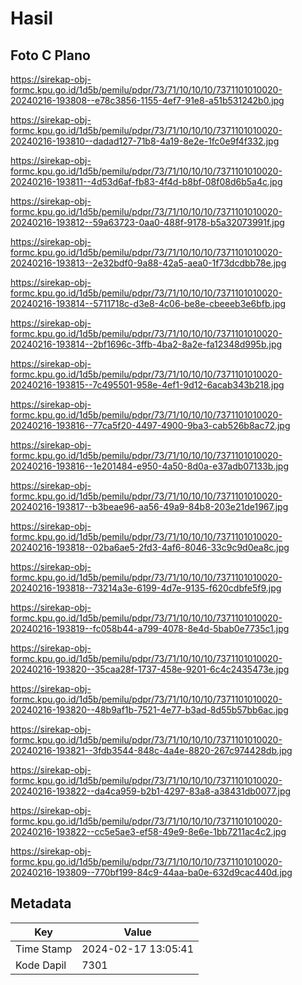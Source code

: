 # Hasil

## Foto C Plano

https://sirekap-obj-formc.kpu.go.id/1d5b/pemilu/pdpr/73/71/10/10/10/7371101010020-20240216-193808--e78c3856-1155-4ef7-91e8-a51b531242b0.jpg

https://sirekap-obj-formc.kpu.go.id/1d5b/pemilu/pdpr/73/71/10/10/10/7371101010020-20240216-193810--dadad127-71b8-4a19-8e2e-1fc0e9f4f332.jpg

https://sirekap-obj-formc.kpu.go.id/1d5b/pemilu/pdpr/73/71/10/10/10/7371101010020-20240216-193811--4d53d6af-fb83-4f4d-b8bf-08f08d6b5a4c.jpg

https://sirekap-obj-formc.kpu.go.id/1d5b/pemilu/pdpr/73/71/10/10/10/7371101010020-20240216-193812--59a63723-0aa0-488f-9178-b5a32073991f.jpg

https://sirekap-obj-formc.kpu.go.id/1d5b/pemilu/pdpr/73/71/10/10/10/7371101010020-20240216-193813--2e32bdf0-9a88-42a5-aea0-1f73dcdbb78e.jpg

https://sirekap-obj-formc.kpu.go.id/1d5b/pemilu/pdpr/73/71/10/10/10/7371101010020-20240216-193814--5711718c-d3e8-4c06-be8e-cbeeeb3e6bfb.jpg

https://sirekap-obj-formc.kpu.go.id/1d5b/pemilu/pdpr/73/71/10/10/10/7371101010020-20240216-193814--2bf1696c-3ffb-4ba2-8a2e-fa12348d995b.jpg

https://sirekap-obj-formc.kpu.go.id/1d5b/pemilu/pdpr/73/71/10/10/10/7371101010020-20240216-193815--7c495501-958e-4ef1-9d12-6acab343b218.jpg

https://sirekap-obj-formc.kpu.go.id/1d5b/pemilu/pdpr/73/71/10/10/10/7371101010020-20240216-193816--77ca5f20-4497-4900-9ba3-cab526b8ac72.jpg

https://sirekap-obj-formc.kpu.go.id/1d5b/pemilu/pdpr/73/71/10/10/10/7371101010020-20240216-193816--1e201484-e950-4a50-8d0a-e37adb07133b.jpg

https://sirekap-obj-formc.kpu.go.id/1d5b/pemilu/pdpr/73/71/10/10/10/7371101010020-20240216-193817--b3beae96-aa56-49a9-84b8-203e21de1967.jpg

https://sirekap-obj-formc.kpu.go.id/1d5b/pemilu/pdpr/73/71/10/10/10/7371101010020-20240216-193818--02ba6ae5-2fd3-4af6-8046-33c9c9d0ea8c.jpg

https://sirekap-obj-formc.kpu.go.id/1d5b/pemilu/pdpr/73/71/10/10/10/7371101010020-20240216-193818--73214a3e-6199-4d7e-9135-f620cdbfe5f9.jpg

https://sirekap-obj-formc.kpu.go.id/1d5b/pemilu/pdpr/73/71/10/10/10/7371101010020-20240216-193819--fc058b44-a799-4078-8e4d-5bab0e7735c1.jpg

https://sirekap-obj-formc.kpu.go.id/1d5b/pemilu/pdpr/73/71/10/10/10/7371101010020-20240216-193820--35caa28f-1737-458e-9201-6c4c2435473e.jpg

https://sirekap-obj-formc.kpu.go.id/1d5b/pemilu/pdpr/73/71/10/10/10/7371101010020-20240216-193820--48b9af1b-7521-4e77-b3ad-8d55b57bb6ac.jpg

https://sirekap-obj-formc.kpu.go.id/1d5b/pemilu/pdpr/73/71/10/10/10/7371101010020-20240216-193821--3fdb3544-848c-4a4e-8820-267c974428db.jpg

https://sirekap-obj-formc.kpu.go.id/1d5b/pemilu/pdpr/73/71/10/10/10/7371101010020-20240216-193822--da4ca959-b2b1-4297-83a8-a38431db0077.jpg

https://sirekap-obj-formc.kpu.go.id/1d5b/pemilu/pdpr/73/71/10/10/10/7371101010020-20240216-193822--cc5e5ae3-ef58-49e9-8e6e-1bb7211ac4c2.jpg

https://sirekap-obj-formc.kpu.go.id/1d5b/pemilu/pdpr/73/71/10/10/10/7371101010020-20240216-193809--770bf199-84c9-44aa-ba0e-632d9cac440d.jpg


## Metadata

| Key        | Value               |
| ---------- | ------------------- |
| Time Stamp | 2024-02-17 13:05:41 |
| Kode Dapil | 7301                |



